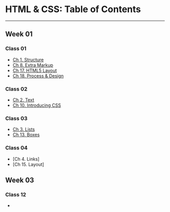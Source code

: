 # HTML & CSS: Table of Contents  
___  
## Week 01 
### Class 01 

- [Ch 1. Structure](Ch1Structure.md) 
- [Ch 8. Extra Markup](Ch8ExtraMark.md)  
- [Ch 17. HTML5 Layout](Ch17Layout.md)  
- [Ch 18. Process & Design](ch18ProcessDesign.md)  
### Class 02 
- [Ch 2. Text](Ch2Text.md)
- [Ch 10. Introducing CSS](Ch10CSS.md)
### Class 03
- [Ch 3. Lists](ch3HTML.md)
- [Ch 13. Boxes](ch13CSS.md)
### Class 04  
- [Ch 4. Links]
- [Ch 15. Layout]
## Week 03  
### Class 12  
- 
